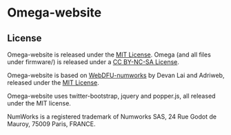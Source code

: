 # Omega-website

## License

Omega-website is released under the [MIT License](https://en.wikipedia.org/wiki/MIT_License). Omega (and all files under firmware/) is released under a [CC BY-NC-SA License](https://creativecommons.org/licenses/by-nc-sa/4.0/legalcode).

Omega-website is based on [WebDFU-numworks](https://github.com/TI-Planet/webdfu_numworks) by Devan Lai and Adriweb, released under the [MIT License](https://en.wikipedia.org/wiki/MIT_License).

Omega-website uses twitter-bootstrap, jquery and popper.js, all released under the MIT license.

NumWorks is a registered trademark of Numworks SAS, 24 Rue Godot de Mauroy, 75009 Paris, FRANCE.

